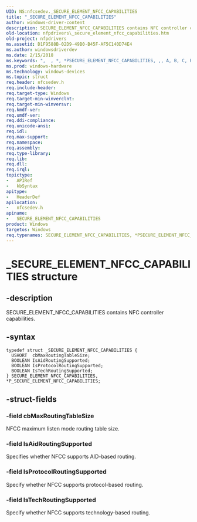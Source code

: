 ```yaml
---
UID: NS:nfcsedev._SECURE_ELEMENT_NFCC_CAPABILITIES
title: "_SECURE_ELEMENT_NFCC_CAPABILITIES"
author: windows-driver-content
description: SECURE_ELEMENT_NFCC_CAPABILITIES contains NFC controller capabilities.
old-location: nfpdrivers\_secure_element_nfcc_capabilities.htm
old-project: nfpdrivers
ms.assetid: D1F9588B-02D9-49B0-B45F-AF5C140D74E4
ms.author: windowsdriverdev
ms.date: 2/15/2018
ms.keywords: ",  , *, *PSECURE_ELEMENT_NFCC_CAPABILITIES, ,, A, B, C, E, F, I, L, M, N, P, PSECURE_ELEMENT_NFCC_CAPABILITIES, P_SECURE_ELEMENT_NFCC_CAPABILITIES, P_SECURE_ELEMENT_NFCC_CAPABILITIES structure pointer [Near-Field Proximity Drivers], R, S, SECURE_ELEMENT_NFCC_CAPABILITIES, SECURE_ELEMENT_NFCC_CAPABILITIES structure [Near-Field Proximity Drivers], T, U, _, _SECURE_ELEMENT_NFCC_CAPABILITIES, nfcsedev/P_SECURE_ELEMENT_NFCC_CAPABILITIES, nfcsedev/_SECURE_ELEMENT_NFCC_CAPABILITIES, nfpdrivers._secure_element_nfcc_capabilities"
ms.prod: windows-hardware
ms.technology: windows-devices
ms.topic: struct
req.header: nfcsedev.h
req.include-header: 
req.target-type: Windows
req.target-min-winverclnt: 
req.target-min-winversvr: 
req.kmdf-ver: 
req.umdf-ver: 
req.ddi-compliance: 
req.unicode-ansi: 
req.idl: 
req.max-support: 
req.namespace: 
req.assembly: 
req.type-library: 
req.lib: 
req.dll: 
req.irql: 
topictype:
-	APIRef
-	kbSyntax
apitype:
-	HeaderDef
apilocation:
-	nfcsedev.h
apiname:
-	SECURE_ELEMENT_NFCC_CAPABILITIES
product: Windows
targetos: Windows
req.typenames: SECURE_ELEMENT_NFCC_CAPABILITIES, *PSECURE_ELEMENT_NFCC_CAPABILITIES
---
```


# _SECURE_ELEMENT_NFCC_CAPABILITIES structure


## -description


SECURE_ELEMENT_NFCC_CAPABILITIES contains NFC controller capabilities. 


## -syntax


````
typedef struct _SECURE_ELEMENT_NFCC_CAPABILITIES {
  USHORT  cbMaxRoutingTableSize;
  BOOLEAN IsAidRoutingSupported;
  BOOLEAN IsProtocolRoutingSupported;
  BOOLEAN IsTechRoutingSupported;
} SECURE_ELEMENT_NFCC_CAPABILITIES, *P_SECURE_ELEMENT_NFCC_CAPABILITIES;
````


## -struct-fields




### -field cbMaxRoutingTableSize

NFCC maximum listen mode routing table size.


### -field IsAidRoutingSupported

Specifies whether NFCC supports AID-based routing.



### -field IsProtocolRoutingSupported

Specify whether NFCC supports protocol-based routing.


### -field IsTechRoutingSupported

Specify whether NFCC supports technology-based routing.

